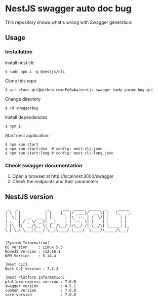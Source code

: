 # NestJS swagger auto doc bug

This repository shows what's wrong with Swagger generation.

## Usage

### Installation

Install nest cli:

```
$ sudo npm i -g @nestjs/cli
```

Clone this repo:

```
$ git clone git@github.com:PoOwAa/nestjs-swagger-body-param-bug.git
```

Change directory

```
$ cd swaggerbug
```

Install dependencies

```
$ npm i
```

Start nest application

```
$ npm run start
$ npm run start:dev  # config: nest-cli.json
$ npm run start:long # config: nest-cli-long.json
```

### Check swagger documentation

1. Open a browser at http://localhost:3000/swagger
2. Check the endpoints and their parameters

## NestJS version

```
 _   _             _      ___  _____  _____  _     _____
| \ | |           | |    |_  |/  ___|/  __ \| |   |_   _|
|  \| |  ___  ___ | |_     | |\ `--. | /  \/| |     | |
| . ` | / _ \/ __|| __|    | | `--. \| |    | |     | |
| |\  ||  __/\__ \| |_ /\__/ //\__/ /| \__/\| |_____| |_
\_| \_/ \___||___/ \__|\____/ \____/  \____/\_____/\___/


[System Information]
OS Version     : Linux 5.3
NodeJS Version : v12.16.1
NPM Version    : 6.14.4

[Nest CLI]
Nest CLI Version : 7.1.2

[Nest Platform Information]
platform-express version : 7.0.0
swagger version          : 4.5.1
common version           : 7.0.0
core version             : 7.0.0
```
